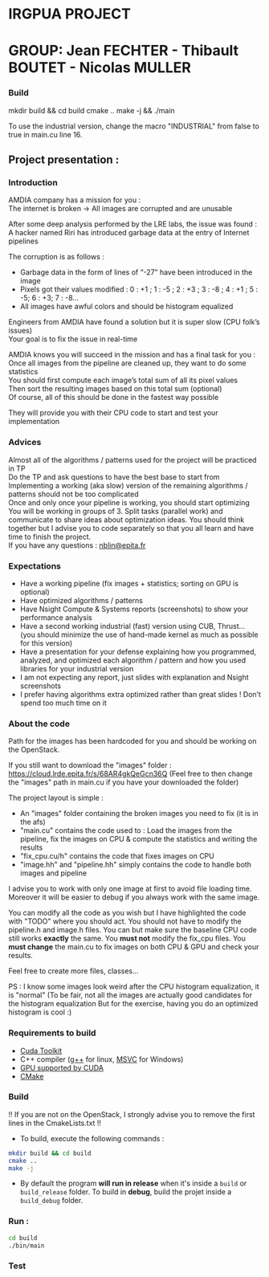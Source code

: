 # IRGPUA PROJECT

# GROUP: Jean FECHTER - Thibault BOUTET - Nicolas MULLER

### Build

mkdir build && cd build
cmake ..
make -j && ./main

To use the industrial version, change the macro "INDUSTRIAL" from false to true in main.cu line 16.

## Project presentation :

### Introduction

AMDIA company has a mission for you :</br>
The internet is broken → All images are corrupted and are unusable

After some deep analysis performed by the LRE labs, the issue was found :</br>
A hacker named Riri has introduced garbage data at the entry of Internet pipelines

The corruption is as follows :
* Garbage data in the form of lines of “-27” have been introduced in the image</br>
* Pixels got their values modified : 0 : +1 ; 1 : -5 ; 2 : +3 ; 3 : -8 ; 4 : +1 ; 5 : -5; 6 : +3; 7 : -8…</br>
* All images have awful colors and should be histogram equalized

Engineers from AMDIA have found a solution but it is super slow (CPU folk’s issues)</br>
Your goal is to fix the issue in real-time

AMDIA knows you will succeed in the mission and has a final task for you :</br>
Once all images from the pipeline are cleaned up, they want to do some statistics</br>
You should first compute each image’s total sum of all its pixel values</br>
Then sort the resulting images based on this total sum (optional)</br>
Of course, all of this should be done in the fastest way possible

They will provide you with their CPU code to start and test your implementation

### Advices

Almost all of the algorithms / patterns used for the project will be practiced in TP</br>
Do the TP and ask questions to have the best base to start from</br>
Implementing a working (aka slow) version of the remaining algorithms / patterns should not be too complicated</br>
Once and only once your pipeline is working, you should start optimizing</br>
You will be working in groups of 3. Split tasks (parallel work) and communicate to share ideas about optimization ideas. You should think together but I advise you to code separately so that you all learn and have time to finish the project.</br>
If you have any questions : nblin@epita.fr

### Expectations

* Have a working pipeline (fix images + statistics; sorting on GPU is optional)
* Have optimized algorithms / patterns
* Have Nsight Compute & Systems reports (screenshots) to show your performance analysis
* Have a second working industrial (fast) version using CUB, Thrust… (you should minimize the use of hand-made kernel as much as possible for this version)
* Have a presentation for your defense explaining how you programmed, analyzed, and optimized each algorithm / pattern and how you used libraries for your industrial version
* I am not expecting any report, just slides with explanation and Nsight screenshots
* I prefer having algorithms extra optimized rather than great slides ! Don’t spend too much time on it

### About the code

Path for the images has been hardcoded for you and should be working on the OpenStack.

If you still want to download the "images" folder : https://cloud.lrde.epita.fr/s/68AR4gkQeGcn36Q
(Feel free to then change the "images" path in main.cu if you have your downloaded the folder)

The project layout is simple :
* An "images" folder containing the broken images you need to fix (it is in the afs)
* "main.cu" contains the code used to : Load the images from the pipeline, fix the images on CPU & compute the statistics and writing the results
* "fix_cpu.cu/h" contains the code that fixes images on CPU
* "image.hh" and "pipeline.hh" simply contains the code to handle both images and pipeline

I advise you to work with only one image at first to avoid file loading time. Moreover it will be easier to debug if you always work with the same image.

You can modify all the code as you wish but I have highlighted the code with "TODO" where you should act.
You should not have to modify the pipeline.h and image.h files. You can but make sure the baseline CPU code still works **exactly** the same.
You **must not** modify the fix_cpu files.
You **must change** the main.cu to fix images on both CPU & GPU and check your results.

Feel free to create more files, classes...

PS : I know some images look weird after the CPU histogram equalization, it is "normal"
(To be fair, not all the images are actually good candidates for the histogram equalization
But for the exercise, having you do an optimized histogram is cool :)

### Requirements to build

* [Cuda Toolkit](https://developer.nvidia.com/cuda-downloads)
* C++ compiler ([g++](https://gcc.gnu.org/) for linux,  [MSVC](https://visualstudio.microsoft.com/downloads/) for Windows)
* [GPU supported by CUDA](https://en.wikipedia.org/wiki/CUDA#GPUs_supported)
* [CMake](https://cmake.org/download/)

### Build

!! If you are not on the OpenStack, I strongly advise you to remove the first lines in the CmakeLists.txt !!

- To build, execute the following commands :

```bash
mkdir build && cd build
cmake ..
make -j
```

* By default the program **will run in release** when it's inside a `build` or `build_release` folder. To build in **debug**, build the projet inside a `build_debug` folder.

### Run :

```bash
cd build
./bin/main
```

### Test
